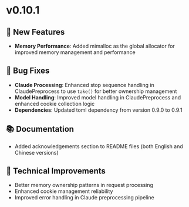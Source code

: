 # v0.10.1

## 🚀 New Features

- **Memory Performance**: Added mimalloc as the global allocator for improved memory management and performance

## 🐛 Bug Fixes

- **Claude Processing**: Enhanced stop sequence handling in ClaudePreprocess to use `take()` for better ownership management
- **Model Handling**: Improved model handling in ClaudePreprocess and enhanced cookie collection logic
- **Dependencies**: Updated toml dependency from version 0.9.0 to 0.9.1

## 📚 Documentation

- Added acknowledgements section to README files (both English and Chinese versions)

## 🔧 Technical Improvements

- Better memory ownership patterns in request processing
- Enhanced cookie management reliability
- Improved error handling in Claude preprocessing pipeline
